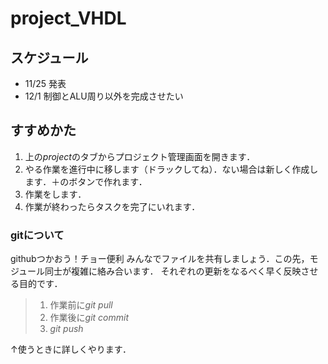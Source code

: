 # project_VHDL
## スケジュール
* 11/25 発表
* 12/1 制御とALU周り以外を完成させたい

## すすめかた
1. 上の*project*のタブからプロジェクト管理画面を開きます．
2. やる作業を進行中に移します（ドラックしてね）．ない場合は新しく作成します．＋のボタンで作れます．
3. 作業をします．
4. 作業が終わったらタスクを完了にいれます．

### gitについて
githubつかおう！チョー便利
みんなでファイルを共有しましょう．この先，モジュール同士が複雑に絡み合います．
それぞれの更新をなるべく早く反映させる目的です．

>1. 作業前に*git pull*
>2. 作業後に*git commit*
>3. *git push*

↑使うときに詳しくやります．



